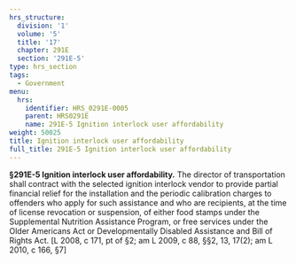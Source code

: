```yaml
---
hrs_structure:
  division: '1'
  volume: '5'
  title: '17'
  chapter: 291E
  section: '291E-5'
type: hrs_section
tags:
  - Government
menu:
  hrs:
    identifier: HRS_0291E-0005
    parent: HRS0291E
    name: 291E-5 Ignition interlock user affordability
weight: 50025
title: Ignition interlock user affordability
full_title: 291E-5 Ignition interlock user affordability
---
```

**§291E-5 Ignition interlock user affordability.** The director of transportation shall contract with the selected ignition interlock vendor to provide partial financial relief for the installation and the periodic calibration charges to offenders who apply for such assistance and who are recipients, at the time of license revocation or suspension, of either food stamps under the Supplemental Nutrition Assistance Program, or free services under the Older Americans Act or Developmentally Disabled Assistance and Bill of Rights Act. [L 2008, c 171, pt of §2; am L 2009, c 88, §§2, 13, 17(2); am L 2010, c 166, §7]